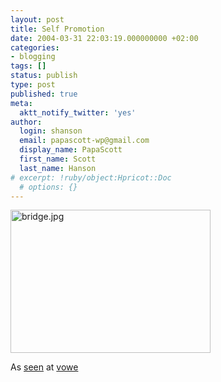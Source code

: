 ```yaml
---
layout: post
title: Self Promotion
date: 2004-03-31 22:03:19.000000000 +02:00
categories:
- blogging
tags: []
status: publish
type: post
published: true
meta:
  aktt_notify_twitter: 'yes'
author:
  login: shanson
  email: papascott-wp@gmail.com
  display_name: PapaScott
  first_name: Scott
  last_name: Hanson
# excerpt: !ruby/object:Hpricot::Doc
  # options: {}
---
```

<p><img alt="bridge.jpg" src="http://www.papascott.de/wordpress/wp-content/uploads/2004/03/bridge.jpg" width="320" height="229" border="0" /></p>
<p>As <a href="http://www.letterjames.de/">seen</a> at <a title="vowe dot net :: No nekid ladies this time" href="http://vowe.net/archives/004338.html">vowe</a></p>
